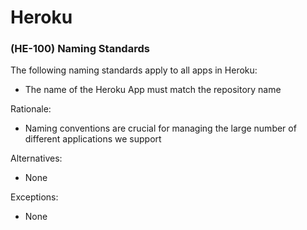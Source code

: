 # Heroku

### \(HE-100\) Naming Standards

The following naming standards apply to all apps in Heroku:

* The name of the Heroku App must match the repository name

Rationale:

* Naming conventions are crucial for managing the large number of different applications we support

Alternatives:

* None

Exceptions:

* None

